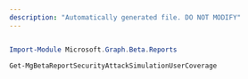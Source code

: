 ```yaml
---
description: "Automatically generated file. DO NOT MODIFY"
---
```


```powershell

Import-Module Microsoft.Graph.Beta.Reports

Get-MgBetaReportSecurityAttackSimulationUserCoverage

```
